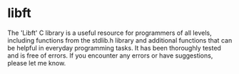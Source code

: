 # libft
The 'Libft' C library is a useful resource for programmers of all levels, including functions from the stdlib.h library and additional functions that can be helpful in everyday programming tasks. It has been thoroughly tested and is free of errors. If you encounter any errors or have suggestions, please let me know.

